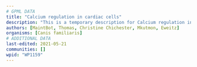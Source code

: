 ```yaml
---
# GPML DATA
title: "Calcium regulation in cardiac cells"
description: "This is a temporary description for Calcium regulation in cardiac cells"
authors: [MaintBot, Thomas, Christine Chichester, Mkutmon, Eweitz]
organisms: [Canis familiaris]
# ADDITIONAL DATA
last-edited: 2021-05-21
communities: []
wpid: "WP1159"
---
```

